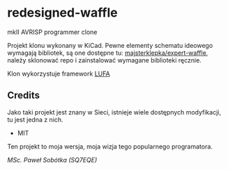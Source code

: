 # redesigned-waffle
mkII AVRISP programmer clone

Projekt klonu wykonany w KiCad. Pewne elementy schematu ideowego wymagają bibliotek, są one dostępne tu: [majsterklepka/expert-waffle](https://github.com/majsterklepka/expert-waffle "eeschema KiCad Libraries"), należy sklonować repo i zainstalować wymagane biblioteki ręcznie.

Klon wykorzystuje framework [LUFA](https://github.com/abcminiuser/lufa "LUFA")

## Credits

Jako taki projekt jest znany w Sieci, istnieje wiele dostępnych modyfikacji, tu jest jedna z nich.

- MIT

Ten projekt to moja wersja, moja wizja tego popularnego programatora.

_MSc. Paweł Sobótka (SQ7EQE)_
